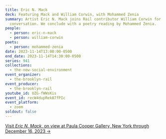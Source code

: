 ```yaml
---
title: Eric N. Mack
deck: Featuring Mack and William Corwin, with Mohammed Zenia
summary: Artist Eric N. Mack joins Rail contributor William Corwin for a
  conversation. We conclude with a poetry reading by Mohammed Zenia.
people:
  - person: eric-n-mack
  - person: william-corwin
poets:
  - person: mohammed-zenia
date: 2023-11-14T13:00:00-0500
end_date: 2023-11-14T14:30:00-0500
series: 941
collections:
  - the-new-social-environment
event_organizer:
  - the-brooklyn-rail
event_producer:
  - the-brooklyn-rail
youtube_id: UZG-fWWsKis
event_id: recW4dupRek07fPIc
event_platform:
  - zoom
soldout: false
---
```

[V﻿isit *Eric N. Mack*, on view at Paula Cooper Gallery, New York through December 16, 2023 →](https://www.paulacoopergallery.com/exhibitions/eric-n-mack3#tab:slideshow;tab-1:thumbnails)

[](https://www.paulacoopergallery.com/exhibitions/eric-n-mack3#tab:slideshow;tab-1:thumbnails)